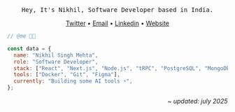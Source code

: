 <div align="center">
  <pre>Hey, It's Nikhil, Software Developer based in India.</pre>

  <a target="_blank" href="https://www.x.com/eyronick">Twitter</a>
  •
  <a target="_blank" href="mailto:eyronick@gmail.com">Email</a>
  •
  <a target="_blank" href="https://www.linkedin.com/in/eyronick">Linkedin</a>
  •
  <a target="_blank" href="https://eyronick.is-a.dev/">Website</a>
</div>

<div>
  
```javascript
// @me 👨‍💻

const data = {
  name: "Nikhil Singh Mehta",              
  role: "Software Developer",              
  stack: ["React", "Next.js", "Node.js", "tRPC", "PostgreSQL", "MongoDB"],  
  tools: ["Docker", "Git", "Figma"],         
  currently: "Building some AI tools ⚡",   
};
```

</div>

<div align="right" width="200">
    <i>~ updated: july 2025</i>
</div>
